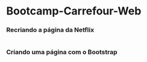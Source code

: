 # Bootcamp-Carrefour-Web
### Recriando a página da Netflix
#
### Criando uma página com o Bootstrap
